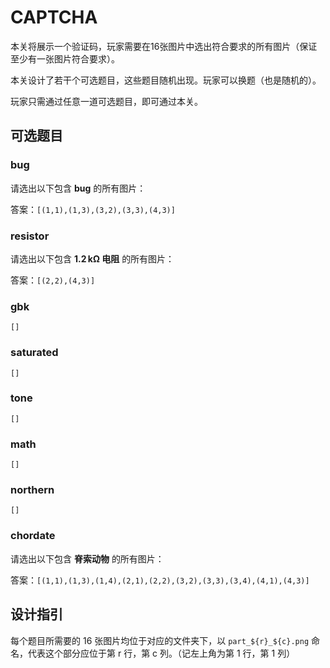 # CAPTCHA

本关将展示一个验证码，玩家需要在16张图片中选出符合要求的所有图片（保证至少有一张图片符合要求）。

本关设计了若干个可选题目，这些题目随机出现。玩家可以换题（也是随机的）。

玩家只需通过任意一道可选题目，即可通过本关。

## 可选题目

### bug

请选出以下包含 **bug** 的所有图片：

答案：`[(1,1),(1,3),(3,2),(3,3),(4,3)]`

### resistor

请选出以下包含 **$1.2\,\mathrm{k\Omega}$ 电阻** 的所有图片：

答案：`[(2,2),(4,3)]`

### gbk

`[]`

### saturated

`[]`

### tone

`[]`

### math

`[]`

### northern

`[]`

### chordate

请选出以下包含 **脊索动物** 的所有图片：

答案：`[(1,1),(1,3),(1,4),(2,1),(2,2),(3,2),(3,3),(3,4),(4,1),(4,3)]`

## 设计指引

每个题目所需要的 16 张图片均位于对应的文件夹下，以 `part_${r}_${c}.png` 命名，代表这个部分应位于第 r 行，第 c 列。（记左上角为第 1 行，第 1 列）
